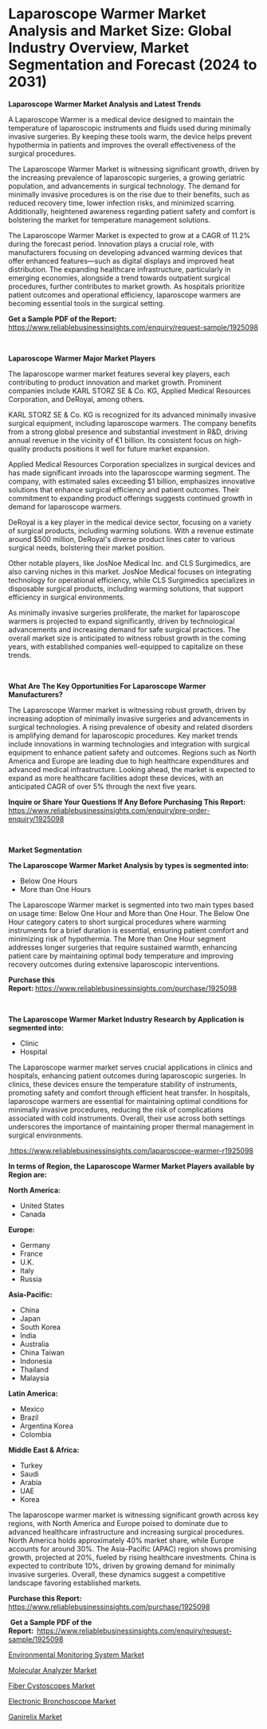 <p><h1>Laparoscope Warmer Market Analysis and Market Size: Global Industry Overview, Market Segmentation and Forecast (2024 to 2031)</h1></p><p><strong>Laparoscope Warmer Market Analysis and Latest Trends</strong></p>
<p><p>A Laparoscope Warmer is a medical device designed to maintain the temperature of laparoscopic instruments and fluids used during minimally invasive surgeries. By keeping these tools warm, the device helps prevent hypothermia in patients and improves the overall effectiveness of the surgical procedures.</p><p>The Laparoscope Warmer Market is witnessing significant growth, driven by the increasing prevalence of laparoscopic surgeries, a growing geriatric population, and advancements in surgical technology. The demand for minimally invasive procedures is on the rise due to their benefits, such as reduced recovery time, lower infection risks, and minimized scarring. Additionally, heightened awareness regarding patient safety and comfort is bolstering the market for temperature management solutions.</p><p>The Laparoscope Warmer Market is expected to grow at a CAGR of 11.2% during the forecast period. Innovation plays a crucial role, with manufacturers focusing on developing advanced warming devices that offer enhanced features—such as digital displays and improved heat distribution. The expanding healthcare infrastructure, particularly in emerging economies, alongside a trend towards outpatient surgical procedures, further contributes to market growth. As hospitals prioritize patient outcomes and operational efficiency, laparoscope warmers are becoming essential tools in the surgical setting.</p></p>
<p><strong>Get a Sample PDF of the Report:&nbsp;</strong> <a href="https://www.reliablebusinessinsights.com/enquiry/request-sample/1925098?utm_campaign=1094&utm_medium=2&utm_source=Github&utm_content=ia&utm_term=24102024&utm_id=laparoscope-warmer">https://www.reliablebusinessinsights.com/enquiry/request-sample/1925098</a></p>
<p>&nbsp;</p>
<p><strong>Laparoscope Warmer Major Market Players</strong></p>
<p><p>The laparoscope warmer market features several key players, each contributing to product innovation and market growth. Prominent companies include KARL STORZ SE & Co. KG, Applied Medical Resources Corporation, and DeRoyal, among others.</p><p>KARL STORZ SE & Co. KG is recognized for its advanced minimally invasive surgical equipment, including laparoscope warmers. The company benefits from a strong global presence and substantial investment in R&D, driving annual revenue in the vicinity of €1 billion. Its consistent focus on high-quality products positions it well for future market expansion.</p><p>Applied Medical Resources Corporation specializes in surgical devices and has made significant inroads into the laparoscope warming segment. The company, with estimated sales exceeding $1 billion, emphasizes innovative solutions that enhance surgical efficiency and patient outcomes. Their commitment to expanding product offerings suggests continued growth in demand for laparoscope warmers.</p><p>DeRoyal is a key player in the medical device sector, focusing on a variety of surgical products, including warming solutions. With a revenue estimate around $500 million, DeRoyal's diverse product lines cater to various surgical needs, bolstering their market position.</p><p>Other notable players, like JosNoe Medical Inc. and CLS Surgimedics, are also carving niches in this market. JosNoe Medical focuses on integrating technology for operational efficiency, while CLS Surgimedics specializes in disposable surgical products, including warming solutions, that support efficiency in surgical environments.</p><p>As minimally invasive surgeries proliferate, the market for laparoscope warmers is projected to expand significantly, driven by technological advancements and increasing demand for safe surgical practices. The overall market size is anticipated to witness robust growth in the coming years, with established companies well-equipped to capitalize on these trends.</p></p>
<p>&nbsp;</p>
<p><strong>What Are The Key Opportunities For Laparoscope Warmer Manufacturers?</strong></p>
<p><p>The Laparoscope Warmer market is witnessing robust growth, driven by increasing adoption of minimally invasive surgeries and advancements in surgical technologies. A rising prevalence of obesity and related disorders is amplifying demand for laparoscopic procedures. Key market trends include innovations in warming technologies and integration with surgical equipment to enhance patient safety and outcomes. Regions such as North America and Europe are leading due to high healthcare expenditures and advanced medical infrastructure. Looking ahead, the market is expected to expand as more healthcare facilities adopt these devices, with an anticipated CAGR of over 5% through the next five years.</p></p>
<p><strong>Inquire or Share Your Questions If Any Before Purchasing This Report:</strong> <a href="https://www.reliablebusinessinsights.com/enquiry/pre-order-enquiry/1925098?utm_campaign=1094&utm_medium=2&utm_source=Github&utm_content=ia&utm_term=24102024&utm_id=laparoscope-warmer">https://www.reliablebusinessinsights.com/enquiry/pre-order-enquiry/1925098</a></p>
<p>&nbsp;</p>
<p><strong>Market Segmentation</strong></p>
<p><strong>The Laparoscope Warmer Market Analysis by types is segmented into:</strong></p>
<p><ul><li>Below One Hours</li><li>More than One Hours</li></ul></p>
<p><p>The Laparoscope Warmer market is segmented into two main types based on usage time: Below One Hour and More than One Hour. The Below One Hour category caters to short surgical procedures where warming instruments for a brief duration is essential, ensuring patient comfort and minimizing risk of hypothermia. The More than One Hour segment addresses longer surgeries that require sustained warmth, enhancing patient care by maintaining optimal body temperature and improving recovery outcomes during extensive laparoscopic interventions.</p></p>
<p><strong>Purchase this Report:&nbsp;</strong><a href="https://www.reliablebusinessinsights.com/purchase/1925098?utm_campaign=1094&utm_medium=2&utm_source=Github&utm_content=ia&utm_term=24102024&utm_id=laparoscope-warmer">https://www.reliablebusinessinsights.com/purchase/1925098</a></p>
<p>&nbsp;</p>
<p><strong>The Laparoscope Warmer Market Industry Research by Application is segmented into:</strong></p>
<p><ul><li>Clinic</li><li>Hospital</li></ul></p>
<p><p>The Laparoscope warmer market serves crucial applications in clinics and hospitals, enhancing patient outcomes during laparoscopic surgeries. In clinics, these devices ensure the temperature stability of instruments, promoting safety and comfort through efficient heat transfer. In hospitals, laparoscope warmers are essential for maintaining optimal conditions for minimally invasive procedures, reducing the risk of complications associated with cold instruments. Overall, their use across both settings underscores the importance of maintaining proper thermal management in surgical environments.</p></p>
<p><a href="https://www.reliablebusinessinsights.com/laparoscope-warmer-r1925098?utm_campaign=1094&utm_medium=2&utm_source=Github&utm_content=ia&utm_term=24102024&utm_id=laparoscope-warmer">&nbsp;https://www.reliablebusinessinsights.com/laparoscope-warmer-r1925098</a></p>
<p><strong>In terms of Region, the Laparoscope Warmer Market Players available by Region are:</strong></p>
<p>
    <p> <strong> North America: </strong>
        <ul>
            <li>United States</li>
            <li>Canada</li>
        </ul>
        </p> 
    <p> <strong> Europe: </strong>
        <ul>
            <li>Germany</li>
            <li>France</li>
            <li>U.K.</li>
            <li>Italy</li>
            <li>Russia</li>
        </ul>
        </p> 
    <p> <strong> Asia-Pacific: </strong>
        <ul>
            <li>China</li>
            <li>Japan</li>
            <li>South Korea</li>
            <li>India</li>
            <li>Australia</li>
            <li>China Taiwan</li>
            <li>Indonesia</li>
            <li>Thailand</li>
            <li>Malaysia</li>
        </ul>
        </p> 
    <p> <strong> Latin America: </strong>
        <ul>
            <li>Mexico</li>
            <li>Brazil</li>
            <li>Argentina Korea</li>
            <li>Colombia</li>
        </ul>
        </p> 
    <p> <strong> Middle East & Africa: </strong>
        <ul>
            <li>Turkey</li>
            <li>Saudi</li>
            <li>Arabia</li>
            <li>UAE</li>
            <li>Korea</li>
        </ul>
    </p>
    </p>
<p><p>The laparoscope warmer market is witnessing significant growth across key regions, with North America and Europe poised to dominate due to advanced healthcare infrastructure and increasing surgical procedures. North America holds approximately 40% market share, while Europe accounts for around 30%. The Asia-Pacific (APAC) region shows promising growth, projected at 20%, fueled by rising healthcare investments. China is expected to contribute 10%, driven by growing demand for minimally invasive surgeries. Overall, these dynamics suggest a competitive landscape favoring established markets.</p></p>
<p><strong>Purchase this Report: </strong><a href="https://www.reliablebusinessinsights.com/purchase/1925098?utm_campaign=1094&utm_medium=2&utm_source=Github&utm_content=ia&utm_term=24102024&utm_id=laparoscope-warmer">https://www.reliablebusinessinsights.com/purchase/1925098</a></p>
<p>&nbsp;<strong>Get a Sample PDF of the Report:&nbsp;&nbsp;</strong><a href="https://www.reliablebusinessinsights.com/enquiry/request-sample/1925098?utm_campaign=1094&utm_medium=2&utm_source=Github&utm_content=ia&utm_term=24102024&utm_id=laparoscope-warmer">https://www.reliablebusinessinsights.com/enquiry/request-sample/1925098</a></p>
<p><strong></strong></p>
<p><p><a href="https://issuu.com/reportprime-2/docs/environmental-monitoring-system-mar_50640f17200b3e?utm_campaign=1094&utm_medium=2&utm_source=Github&utm_content=ia&utm_term=24102024&utm_id=laparoscope-warmer">Environmental Monitoring System Market</a></p><p><a href="https://issuu.com/reportprime-2/docs/molecular-analyzer-market-size-2030_bc12675444c355?utm_campaign=1094&utm_medium=2&utm_source=Github&utm_content=ia&utm_term=24102024&utm_id=laparoscope-warmer">Molecular Analyzer Market</a></p><p><a href="https://github.com/LoretaDushku585/Market-Research-Report-List-1/blob/main/fiber-cystoscopes-market.md?utm_campaign=1094&utm_medium=2&utm_source=Github&utm_content=ia&utm_term=24102024&utm_id=laparoscope-warmer">Fiber Cystoscopes Market</a></p><p><a href="https://github.com/florjvdva/Market-Research-Report-List-1/blob/main/electronic-bronchoscope-market.md?utm_campaign=1094&utm_medium=2&utm_source=Github&utm_content=ia&utm_term=24102024&utm_id=laparoscope-warmer">Electronic Bronchoscope Market</a></p><p><a href="https://www.linkedin.com/pulse/ganirelix-market-size-growth-industry-analysis-segmentation-zyeoc?utm_campaign=1094&utm_medium=2&utm_source=Github&utm_content=ia&utm_term=24102024&utm_id=laparoscope-warmer">Ganirelix Market</a></p></p>